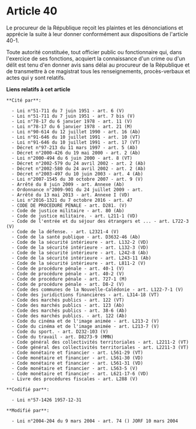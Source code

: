# Article 40

Le procureur de la République reçoit les plaintes et les dénonciations et apprécie la suite à leur donner conformément aux
dispositions de l'article 40-1.

Toute autorité constituée, tout officier public ou fonctionnaire qui, dans l'exercice de ses fonctions, acquiert la
connaissance d'un crime ou d'un délit est tenu d'en donner avis sans délai au procureur de la République et de transmettre à
ce magistrat tous les renseignements, procès-verbaux et actes qui y sont relatifs.

**Liens relatifs à cet article**

	**Cité par**:

	  - Loi n°51-711 du 7 juin 1951 - art. 6 (V)
	  - Loi n°51-711 du 7 juin 1951 - art. 7 bis (V)
	  - Loi n°78-17 du 6 janvier 1978 - art. 11 (V)
	  - Loi n°78-17 du 6 janvier 1978 - art. 21 (M)
	  - Loi n°90-614 du 12 juillet 1990 - art. 16 (Ab)
	  - Loi n°91-646 du 10 juillet 1991 - art. 10 (VT)
	  - Loi n°91-646 du 10 juillet 1991 - art. 17 (VT)
	  - Décret n°97-213 du 11 mars 1997 - art. 5 (Ab)
	  - Décret n°2000-426 du 19 mai 2000 - art. 2 (Ab)
	  - Loi n°2000-494 du 6 juin 2000 - art. 8 (VT)
	  - Décret n°2002-579 du 24 avril 2002 - art. 2 (Ab)
	  - Décret n°2002-580 du 24 avril 2002 - art. 2 (Ab)
	  - Décret n°2003-497 du 10 juin 2003 - art. 4 (Ab)
	  - Loi n°2007-1545 du 30 octobre 2007 - art. 9 (V)
	  - Arrêté du 8 juin 2009 - art. Annexe (Ab)
	  - Ordonnance n°2009-901 du 24 juillet 2009 - art.
	  - Arrêté du 13 mai 2013 - art. Annexe I (VD)
	  - Loi n°2016-1321 du 7 octobre 2016 - art. 47
	  - CODE DE PROCEDURE PENALE - art. D281. (V)
	  - Code de justice militaire - art. 80 (Ab)
	  - Code de justice militaire. - art. L211-1 (VD)
	  - Code de l'entrée et du séjour des étrangers et ... - art. L722-3 (V)
	  - Code de la défense. - art. L2321-4 (V)
	  - Code de la santé publique - art. D3632-46 (Ab)
	  - Code de la sécurité intérieure - art. L132-2 (VD)
	  - Code de la sécurité intérieure - art. L132-3 (VD)
	  - Code de la sécurité intérieure - art. L242-8 (Ab)
	  - Code de la sécurité intérieure - art. L243-11 (Ab)
	  - Code de la sécurité intérieure - art. L811-2 (V)
	  - Code de procédure pénale - art. 40-1 (V)
	  - Code de procédure pénale - art. 40-2 (V)
	  - Code de procédure pénale - art. 727-1 (M)
	  - Code de procédure pénale - art. D8-2 (V)
	  - Code des communes de la Nouvelle-Calédonie - art. L122-7-1 (V)
	  - Code des juridictions financières - art. L314-18 (VT)
	  - Code des marchés publics - art. 122 (VT)
	  - Code des marchés publics - art. 123 (Ab)
	  - Code des marchés publics - art. 38-6 (Ab)
	  - Code des marchés publics. - art. 122 (Ab)
	  - Code du cinéma et de l'image animée - art. L213-2 (V)
	  - Code du cinéma et de l'image animée - art. L213-7 (V)
	  - Code du sport. - art. D232-103 (V)
	  - Code du travail - art. D8273-9 (MMN)
	  - Code général des collectivités territoriales - art. L2211-2 (VT)
	  - Code général des collectivités territoriales - art. L2211-3 (VT)
	  - Code monétaire et financier - art. L561-29 (VT)
	  - Code monétaire et financier - art. L561-30 (VD)
	  - Code monétaire et financier - art. L561-31 (VD)
	  - Code monétaire et financier - art. L563-5 (V)
	  - Code monétaire et financier - art. L621-17-6 (VD)
	  - Livre des procédures fiscales - art. L288 (V)

	**Codifié par**:

	  - Loi n°57-1426 1957-12-31

	**Modifié par**:

	  - Loi n°2004-204 du 9 mars 2004 - art. 74 () JORF 10 mars 2004
